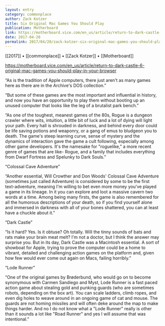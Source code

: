 ```yaml
---
layout: entry
category: commonplace
author: Zack Kotzer
title: Six Original Mac Games You Should Play
publication: Motherboard
link: https://motherboard.vice.com/en_us/article/return-to-dark-castle-6-original-mac-games-you-should-play-in-your-browser
date: 2017-04-20
permalink: 2017/04/20/zack-kotzer-six-original-mac-games-you-should-play
---
```


[[2017]] • [[commonplace]] • [[Zack Kotzer]] • [[Motherboard]] 

https://motherboard.vice.com/en_us/article/return-to-dark-castle-6-original-mac-games-you-should-play-in-your-browser

“As is the tradition of Apple computers, there just aren't as many games here as there are in the Archive's DOS collection.”

“But some of these games are the most important and influential in history, and now you have an opportunity to play them without booting up an unused computer that looks like the leg of a brutalist park bench.”

“As one of the toughest, meanest games of the 80s, Rogue is a dungeon crawler where wits, intuition, a little bit of luck and a lot of dying will light your path. Every hall is shrouded in darkness, and behind every door could be life saving potions and weaponry, or a gang of emus to bludgeon you to death. The game's steep learning curve, sense of mystery and the dynamics of interaction gave the game a cult following, especially among other game developers. It's the namesake for "roguelike," a more recent genre of games that are like- Rogue, and a family that includes everything from Dwarf Fortress and Spelunky to Dark Souls.”

“Colossal Cave Adventure”

“Another essential, Will Crowther and Don Woods' Colossal Cave Adventure (sometimes just called Adventure) is considered by some to be the first text-adventure, meaning I'm willing to bet even more money you've played a game in its lineage. In it you can explore and loot a massive cavern two words at a time. Among being many firsts, the game is also remembered for all the humorous descriptions of your death, so if you find yourself alone and immersed in darkness with all of your bones shattered, you can at least have a chuckle about it.”

“Dark Castle”

“Is it hard? Yes. Is it obtuse? Oh totally. Will the tinny sounds of bats and rats make your brain meat melt? I'm not a doctor, but I think the answer may surprise you. But in its day, Dark Castle was a Macintosh essential. A sort of showboat for Apple, trying to prove the computer could be a home to vibrant, detailed and challenging action games on the platform and, given how few would ever come out again on Macs, failing horribly.”

“Lode Runner”

“One of the original games by Brøderbund, who would go on to become synonymous with Carmen Sandiego and Myst, Lode Runner is a fast paced action game about stealing gold and punking guards (who are sometimes robots, depending on the box art). You can scale ladders, climb ropes, and even dig holes to weave around in an ongoing game of cat and mouse. The guards are not homing missiles and will often deke around the map to make things harder. And no I do not know what a "Lode Runner" really is other than it sounds a lot like "Road Runner" and yes I will assume that was intentional.”

